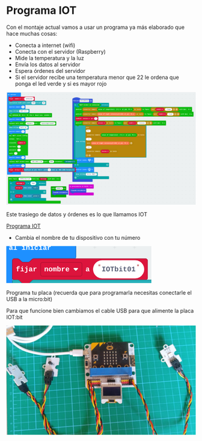# Programa IOT

Con el montaje actual vamos a usar un programa ya más elaborado que hace muchas cosas:

* Conecta a internet (wifi)
* Conecta con el servidor (Raspberry)
* Mide la temperatura y la luz
* Envía los datos al servidor
* Espera órdenes del servidor
* Si el servidor recibe una temperatura menor que 22 le ordena que ponga el led verde y si es mayor rojo

![](./images/iot-programa.png)


Este trasiego de datos y órdenes es lo que llamamos IOT

[Programa IOT](https://makecode.microbit.org/_63RcvY9U55YD)

* Cambia el nombre de tu dispositivo con tu número

![](./images/iot-nombre.png)

Programa tu placa (recuerda que para programarla necesitas conectarle el USB a la micro:bit)

Para que funcione bien cambiamos el cable USB para que alimente la placa IOT:bit

![](./images/componentes_funcionamiento.jpg)
